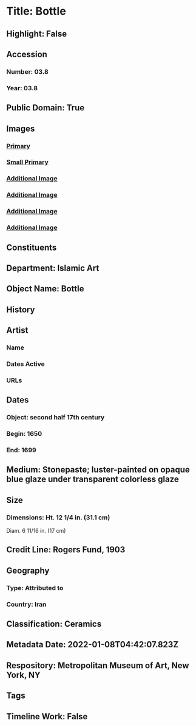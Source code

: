 # Title: Bottle
## Highlight: False
## Accession
### Number: 03.8
### Year: 03.8
## Public Domain: True
## Images
### [Primary](https://images.metmuseum.org/CRDImages/is/original/wb-03.8d.JPG)
### [Small Primary](https://images.metmuseum.org/CRDImages/is/web-large/wb-03.8d.JPG)
### [Additional Image](https://images.metmuseum.org/CRDImages/is/original/wb-03.8e.JPG)
### [Additional Image](https://images.metmuseum.org/CRDImages/is/original/wb-03.8.JPG)
### [Additional Image](https://images.metmuseum.org/CRDImages/is/original/wb-03.8b.JPG)
### [Additional Image](https://images.metmuseum.org/CRDImages/is/original/wb-03.8c.JPG)
## Constituents
## Department: Islamic Art
## Object Name: Bottle
## History
## Artist
### Name
### Dates Active
### URLs
## Dates
### Object: second half 17th century
### Begin: 1650
### End: 1699
## Medium: Stonepaste; luster-painted on opaque blue glaze under transparent colorless glaze
## Size
### Dimensions: Ht. 12 1/4 in. (31.1 cm)
Diam. 6 11/16 in. (17 cm)
## Credit Line: Rogers Fund, 1903
## Geography
### Type: Attributed to
### Country: Iran
## Classification: Ceramics
## Metadata Date: 2022-01-08T04:42:07.823Z
## Respository: Metropolitan Museum of Art, New York, NY
## Tags
## Timeline Work: False